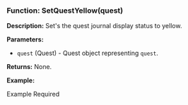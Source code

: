 ### Function: SetQuestYellow(quest)

**Description:**
Set's the quest journal display status to yellow.

**Parameters:**
- `quest` (Quest) - Quest object representing `quest`.

**Returns:** None.

**Example:**

Example Required
